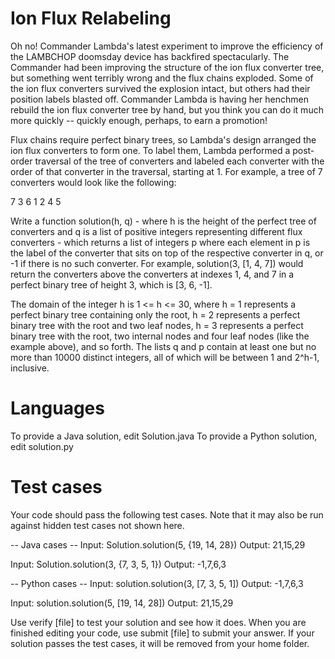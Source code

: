 Ion Flux Relabeling
===================

Oh no! Commander Lambda's latest experiment to improve the efficiency of the LAMBCHOP doomsday device has backfired spectacularly. The Commander had been improving the structure of the ion flux converter tree, but something went terribly wrong and the flux chains exploded. Some of the ion flux converters survived the explosion intact, but others had their position labels blasted off. Commander Lambda is having her henchmen rebuild the ion flux converter tree by hand, but you think you can do it much more quickly -- quickly enough, perhaps, to earn a promotion!

Flux chains require perfect binary trees, so Lambda's design arranged the ion flux converters to form one. To label them, Lambda performed a post-order traversal of the tree of converters and labeled each converter with the order of that converter in the traversal, starting at 1. For example, a tree of 7 converters would look like the following:

   7
 3   6
1 2 4 5

Write a function solution(h, q) - where h is the height of the perfect tree of converters and q is a list of positive integers representing different flux converters - which returns a list of integers p where each element in p is the label of the converter that sits on top of the respective converter in q, or -1 if there is no such converter.  For example, solution(3, [1, 4, 7]) would return the converters above the converters at indexes 1, 4, and 7 in a perfect binary tree of height 3, which is [3, 6, -1].

The domain of the integer h is 1 <= h <= 30, where h = 1 represents a perfect binary tree containing only the root, h = 2 represents a perfect binary tree with the root and two leaf nodes, h = 3 represents a perfect binary tree with the root, two internal nodes and four leaf nodes (like the example above), and so forth.  The lists q and p contain at least one but no more than 10000 distinct integers, all of which will be between 1 and 2^h-1, inclusive.

Languages
=========

To provide a Java solution, edit Solution.java
To provide a Python solution, edit solution.py

Test cases
==========
Your code should pass the following test cases.
Note that it may also be run against hidden test cases not shown here.

-- Java cases --
Input:
Solution.solution(5, {19, 14, 28})
Output:
    21,15,29

Input:
Solution.solution(3, {7, 3, 5, 1})
Output:
    -1,7,6,3

-- Python cases --
Input:
solution.solution(3, [7, 3, 5, 1])
Output:
    -1,7,6,3

Input:
solution.solution(5, [19, 14, 28])
Output:
    21,15,29

Use verify [file] to test your solution and see how it does. When you are finished editing your code, use submit [file] to submit your answer. If your solution passes the test cases, it will be removed from your home folder.
